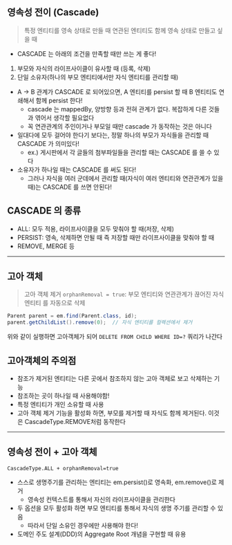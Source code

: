 ## 영속성 전이 (Cascade)

> 특정 엔티티를 영속 상태로 만들 때 연관된 엔티티도 함께 영속 상태로 만들고 싶을 때

- CASCADE 는 아래의 조건을 만족할 때만 쓰는 게 좋다!
1. 부모와 자식의 라이프사이클이 유사할 때 (등록, 삭제)
2. 단일 소유자(하나의 부모 엔티티에서만 자식 엔티티를 관리할 때)

- A -> B 관계가 CASCADE 로 되어있으면, A 엔티티를 persist 할 때 B 엔티티도 연쇄해서 함께 persist 한다!
  - cascade 는 mappedBy, 양방향 등과 전혀 관계가 없다. 복잡하게 다른 것들과 엮어서 생각할 필요없다
  - 꼭 연관관계의 주인이거나 부모일 때만 cascade 가 동작하는 것은 아니다
- 일대다에 모두 걸어야 한다기 보다는, 정말 하나의 부모가 자식들을 관리할 때 CASCADE 가 의미있다!
  - ex.) 게시판에서 각 글들의 첨부파일들을 관리할 때는 CASCADE 를 쓸 수 있다
- 소유자가 하나일 때는 CASCADE 를 써도 된다!
  - 그러나 자식을 여러 군데에서 관리할 때(자식이 여러 엔티티와 연관관계가 있을 때)는 CASCADE 를 쓰면 안된다!

## CASCADE 의 종류

- ALL: 모두 적용, 라이프사이클을 모두 맞춰야 할 때(저장, 삭제)
- PERSIST: 영속, 삭제하면 안될 때 즉 저장할 때만 라이프사이클을 맞춰야 할 때
- REMOVE, MERGE 등

---

## 고아 객체

> 고아 객체 제거 `orphanRemoval = true`: 부모 엔티티와 연관관계가 끊어진 자식 엔티티 를 자동으로 삭제

```java
Parent parent = em.find(Parent.class, id);
parent.getChildList().remove(0);  // 자식 엔티티를 컬렉션에서 제거
```
위와 같이 실행하면 고아객체가 되어 `DELETE FROM CHILD WHERE ID=?` 쿼리가 나간다

## 고아객체의 주의점

- 참조가 제거된 엔티티는 다른 곳에서 참조하지 않는 고아 객체로 보고 삭제하는 기능
- 참조하는 곳이 하나일 때 사용해야함!
- 특정 엔티티가 개인 소유할 때 사용
- 고아 객체 제거 기능을 활성화 하면, 부모를 제거할 때 자식도 함께 제거된다. 이것은 CascadeType.REMOVE처럼 동작한다

---

## 영속성 전이 + 고아 객체

`CascadeType.ALL + orphanRemoval=true`

- 스스로 생명주기를 관리하는 엔티티는 em.persist()로 영속화, em.remove()로 제거
  - 영속성 컨텍스트를 통해서 자신의 라이프사이클을 관리한다
- 두 옵션을 모두 활성화 하면 부모 엔티티를 통해서 자식의 생명 주기를 관리할 수 있음
  - 따라서 단일 소유인 경우에만 사용해야 한다!
- 도메인 주도 설계(DDD)의 Aggregate Root 개념을 구현할 때 유용